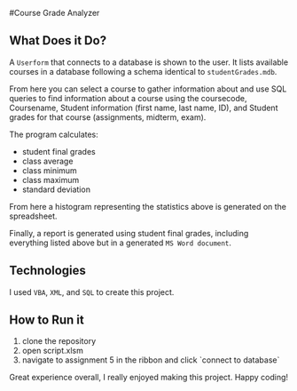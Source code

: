#Course Grade Analyzer

## What Does it Do?
A ```Userform``` that connects to a database is shown to the user. It lists available courses in a database following a schema identical to ```studentGrades.mdb```. 

From here you can select a course to gather information about and use SQL queries to find information about a course using the coursecode, Coursename, Student information (first name, last name, ID), and Student grades for that course (assignments, midterm, exam).


The program calculates:
<ul>
  <li>student final grades</li>
  <li>class average</li>
  <li>class minimum</li>
  <li>class maximum</li>
  <li>standard deviation</li>
</ul>

From here a histogram representing the statistics above is generated on the spreadsheet.  

Finally, a report is generated using student final grades, including everything listed above but in a generated ```MS Word document```.

## Technologies 
I used ```VBA```, ```XML```, and ```SQL``` to create this project. 

## How to Run it 
<ol>
  <li>clone the repository</li>
  <li>open script.xlsm</li>
  <li>navigate to assignment 5 in the ribbon and click `connect to database`</li>
</ol>

Great experience overall, I really enjoyed making this project. Happy coding!
